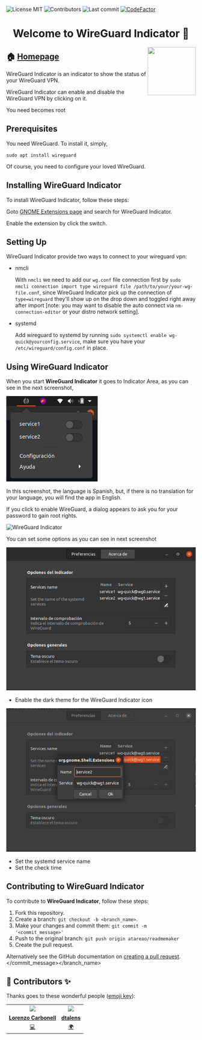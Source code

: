 
<!-- start project-info -->
<!--
project_title: WireGuard Indicator
github_project: https://github.com/atareao/wireguard-indicator
license: MIT
icon: /datos/Sync/Programacion/gnome-shell/wireguard-indicator@atareao.es/icons/wireguard-icon.svg
homepage: https://www.atareao.es/aplicacion/wireguard-indicator
license-badge: True
contributors-badge: True
lastcommit-badge: True
codefactor-badge: True
--->

<!-- end project-info -->

<!-- start badges -->

![License MIT](https://img.shields.io/badge/license-MIT-green)
![Contributors](https://img.shields.io/github/contributors-anon/atareao/wireguard-indicator)
![Last commit](https://img.shields.io/github/last-commit/atareao/wireguard-indicator)
[![CodeFactor](https://www.codefactor.io/repository/github/atareao/wireguard-indicator/badge/master)](https://www.codefactor.io/repository/github/atareao/wireguard-indicator/overview/master)
<!-- end badges -->

<!-- start description -->
<h1 align="center">Welcome to <span id="project_title">WireGuard Indicator</span> 👋</h1>
<p>
<a href="https://www.atareao.es/aplicacion/wireguard-indicator" id="homepage" rel="nofollow">
<img align="right" height="128" id="icon" src="icons/wireguard-icon.svg" width="128"/>
</a>
</p>
<h2>🏠 <a href="https://www.atareao.es/aplicacion/wireguard-indicator" id="homepage">Homepage</a></h2>
<p><span id="project_title">WireGuard Indicator</span> is an indicator to show the status of your WireGuard VPN.</p>
<p>WireGuard Indicator can enable and disable the WireGuard VPN by clicking on it.</p>
<p>You need becomes root</p>

<!-- end description -->

<!-- start prerequisites -->
## Prerequisites

You need WireGuard. To install it, simply,

```
sudo apt install wireguard
```

Of course, you need to configure your loved WireGuard.

<!-- end prerequisites -->

<!-- start installing -->
## Installing <span id="project_title">WireGuard Indicator</span>

To install <span id="project_title">WireGuard Indicator</span>, follow these steps:

Goto [GNOME Extensions page](https://extensions.gnome.org/) and search for WireGuard Indicator.

Enable the extension by click the switch.

<!-- end installing -->

## Setting Up

<span id="project_title">WireGuard Indicator</span> provide two ways to connect to your wireguard vpn:

- nmcli

	With `nmcli` we need to add our `wg.conf` file connection first by `sudo nmcli connection import type wireguard file /path/to/your/your-wg-file.conf`, since <span id="project_title">WireGuard Indicator</span> pick up the connection of `type=wireguard` they'll show up on the drop down and toggled right away after import [note: you may want to disable the auto connect via `nm-connection-editor` or your distro network setting].

- systemd

	Add wireguard to systemd by running `sudo systemctl enable wg-quick@yourconfig.service`, make sure you have your `/etc/wireguard/config.conf` in place.

<!-- start using -->
## Using <span id="project_title">WireGuard Indicator</span>

When you start **<span id="project_title">WireGuard Indicator</span>** it goes to Indicator Area, as you can see in the next screenshot,

![WireGuard Indicator](./screenshots/screenshot_01.png)

In this screenshot, the language is Spanish, but, if there is no translation for your language, you will find the app in English.

If you click to enable WireGuard, a dialog appears to ask you for your password to gain root rights.

![WireGuard Indicator](./screenshots/screenshot_02.png)

You can set some options as you can see in next screenshot

![WireGuard Indicator](./screenshots/screenshot_03.png)

* Enable the dark theme for the WireGuard Indicator icon

![WireGuard Indicator](./screenshots/screenshot_04.png)

* Set the systemd service name
* Set the check time

<!-- end using -->

<!-- start contributing -->
## Contributing to <span id="project_title">WireGuard Indicator</span>

To contribute to **<span id="project_title">WireGuard Indicator</span>**, follow these steps:

1. Fork this repository.
2. Create a branch: `git checkout -b <branch_name>`.
3. Make your changes and commit them: `git commit -m '<commit_message>'`
4. Push to the original branch: `git push origin atareao/readmemaker`
5. Create the pull request.

Alternatively see the GitHub documentation on [creating a pull request](https://help.github.com/en/github/collaborating-with-issues-and-pull-requests/creating-a-pull-request).
</commit_message></branch_name>


<!-- end contributing -->

<!-- start contributors -->
## 👤 Contributors ✨

Thanks goes to these wonderful people ([emoji key](https://allcontributors.org/docs/en/emoji-key)):



<!-- end contributors -->

<!-- start table-contributors -->

<table id="contributors">
	<tr id="info_avatar">
		<td id="atareao" align="center">
			<a href="https://github.com/atareao">
				<img src="https://avatars3.githubusercontent.com/u/298055?v=4" width="100px"/>
			</a>
		</td>
		<td id="dtalens" align="center">
			<a href="https://github.com/dtalens">
				<img src="https://avatars.githubusercontent.com/u/6631832?v=4" width="100px"/>
			</a>
		</td>
	</tr>
	<tr id="info_name">
		<td id="atareao" align="center">
			<a href="https://github.com/atareao">
				<strong>Lorenzo Carbonell</strong>
			</a>
		</td>
		<td id="dtalens" align="center">
			<a href="https://github.com/dtalens">
				<strong>dtalens</strong>
			</a>
		</td>
	</tr>
	<tr id="info_commit">
		<td id="atareao" align="center">
			<a href="/commits?author=atareao">
				<span id="role">💻</span>
			</a>
		</td>
		<td id="dtalens" align="center">
			<a href="/commits?author=dtalens">
				<span id="role">🌍</span>
			</a>
		</td>
	</tr>
</table>
<!-- end table-contributors -->
